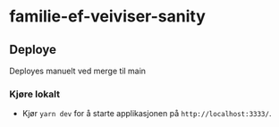 # familie-ef-veiviser-sanity

## Deploye

Deployes manuelt ved merge til main

### Kjøre lokalt

- Kjør `yarn dev` for å starte applikasjonen på `http://localhost:3333/`.
